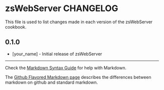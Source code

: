 zsWebServer CHANGELOG
=====================

This file is used to list changes made in each version of the zsWebServer cookbook.

0.1.0
-----
- [your_name] - Initial release of zsWebServer

- - -
Check the [Markdown Syntax Guide](http://daringfireball.net/projects/markdown/syntax) for help with Markdown.

The [Github Flavored Markdown page](http://github.github.com/github-flavored-markdown/) describes the differences between markdown on github and standard markdown.
